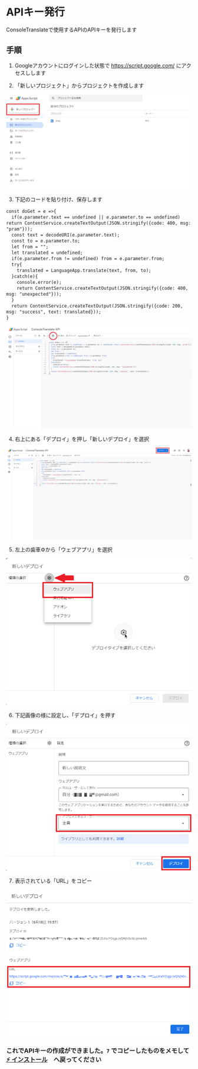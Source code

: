 # APIキー発行

ConsoleTranslateで使用するAPIのAPIキーを発行します

## 手順

1. Googleアカウントにログインした状態で https://script.google.com/ にアクセスしします

2. 「新しいプロジェクト」からプロジェクトを作成します

![api0](./docs/api0.png)

3. 下記のコードを貼り付け、保存します

```
const doGet = e =>{
  if(e.parameter.text == undefined || e.parameter.to == undefined) return ContentService.createTextOutput(JSON.stringify({code: 400, msg: "pram"}));
  const text = decodeURI(e.parameter.text);
  const to = e.parameter.to;
  let from = "";
  let translated = undefined;
  if(e.parameter.from != undefined) from = e.parameter.from;
  try{
    translated = LanguageApp.translate(text, from, to);
  }catch(e){
    console.error(e);
    return ContentService.createTextOutput(JSON.stringify({code: 400, msg: "unexpected"}));
  }
  return ContentService.createTextOutput(JSON.stringify({code: 200, msg: "success", text: translated}));
}
```

![api1](./docs/api1.png)

4. 右上にある「デプロイ」を押し「新しいデプロイ」を選択

![api2](./docs/api2.png)

5. 左上の歯車⚙から「ウェブアプリ」を選択

![api3](./docs/api3.png)

6. 下記画像の様に設定し、「デプロイ」を押す

![api4](./docs/api4.png)

7. 表示されている「URL」をコピー

![api5](./docs/api5.png)

### これでAPIキーの作成ができました。`7` でコピーしたものをメモして [⚡ インストール](./README.md#⚡-インストール)　へ戻ってください